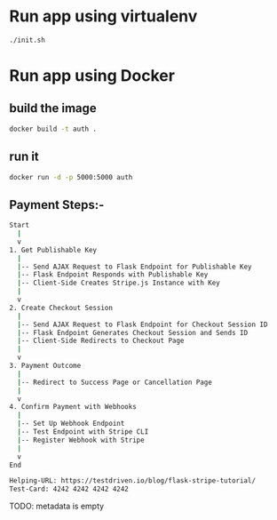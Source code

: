 # Run app using virtualenv
```bash
./init.sh
```

# Run app using Docker
## build the image
```bash
docker build -t auth .
```
## run it 
```bash
docker run -d -p 5000:5000 auth
```

## Payment Steps:-

```bash
Start
  |
  v
1. Get Publishable Key
  | 
  |-- Send AJAX Request to Flask Endpoint for Publishable Key
  |-- Flask Endpoint Responds with Publishable Key
  |-- Client-Side Creates Stripe.js Instance with Key
  |
  v
2. Create Checkout Session
  | 
  |-- Send AJAX Request to Flask Endpoint for Checkout Session ID
  |-- Flask Endpoint Generates Checkout Session and Sends ID
  |-- Client-Side Redirects to Checkout Page
  |
  v
3. Payment Outcome
  |
  |-- Redirect to Success Page or Cancellation Page
  |
  v
4. Confirm Payment with Webhooks
  |
  |-- Set Up Webhook Endpoint
  |-- Test Endpoint with Stripe CLI
  |-- Register Webhook with Stripe
  |
  v
End

Helping-URL: https://testdriven.io/blog/flask-stripe-tutorial/
Test-Card: 4242 4242 4242 4242

```
TODO: metadata is empty
